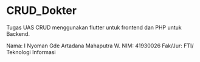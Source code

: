 # CRUD_Dokter

Tugas UAS CRUD menggunakan flutter untuk frontend dan PHP untuk Backend.

Nama: I Nyoman Gde Artadana Mahaputra W.
NIM: 41930026
Fak/Jur: FTI/ Teknologi Informasi

